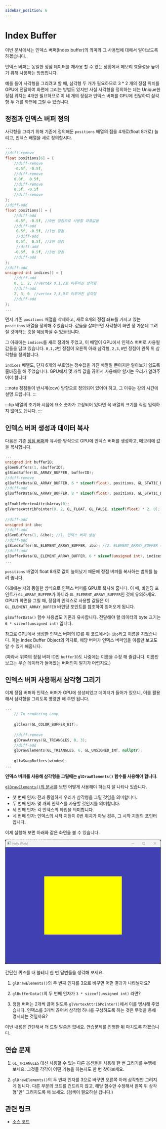 ```yaml
---
sidebar_position: 6
---
```


# Index Buffer

이번 문서에서는 인덱스 버퍼(Index buffer)의 의미와 그 사용법에 대해서 알아보도록 하겠습니다.

인덱스 버퍼는 동일한 정점 데이터를 재사용 할 수 있는 상황에서 메모리 효율성을 높이기 위해 사용하는 방법입니다.

예를 들어 사각형을 그리려고 할 때, 삼각형 두 개가 필요하므로 3 * 2 개의 정점 위치를 GPU에 전달하여 화면에 그리는 방법도 있지만 사실 사각형을 정의하는 데는 Unique한 정점 위치는 4개만 필요하므로 이 네 개의 정점과 인덱스 버퍼를 GPU에 전달하여 삼각형 두 개를 화면에 그릴 수 있습니다.

## 정점과 인덱스 버퍼 정의

사각형을 그리기 위해 기존에 정의해둔 `positions` 배열의 점을 4개로(float 8개로) 늘리고, 인덱스 배열을 새로 정의합시다.

```cpp title="main.cpp"
...
//diff-remove
float positions[6] = {
    //diff-remove
    -0.5f, -0.5f,
    //diff-remove
    0.0f,  0.5f,
    //diff-remove
    0.5f, -0.5f
    //diff-remove
};
//diff-add
float positions[] = {
    //diff-add
    -0.5f, -0.5f, //0번 정점으로 사용할 좌표값들
    //diff-add
     0.5f, -0.5f, //1번 정점
     //diff-add
     0.5f,  0.5f, //2번 정점
     //diff-add
    -0.5f,  0.5f, //3번 정점
    //diff-add
};
//diff-add
unsigned int indices[] = { 
    //diff-add
    0, 1, 2, //vertex 0,1,2로 이루어진 삼각형
    //diff-add
    2, 3, 0  //vertex 2,3,0로 이루어진 삼각형
    //diff-add
};
...
```

먼저 기존 `positions` 배열을 삭제하고, 새로 8개의 정점 좌표를 가지고 있는 `positions` 배열을 정의해 주었습니다. 값들을 살펴보면 사각형이 화면 정 가운데 그려질 것이라는 것을 예상하실 수 있을겁니다.

그 아래에는 `indices`를 새로 정의해 주었고, 이 배열이 GPU에서 인덱스 버퍼로 사용될 값들을 담고 있습니다. `0,1,2`번 정점이 오른쪽 아래 삼각형, `2,3,0`번 정점이 왼쪽 위 삼각형을 정의합니다.

`indices` 배열도, 단지 6개의 부호없는 정수값을 가진 배열일 뿐이지만 알아보기 쉽도록 줄바꿈을 해 주었습니다. GPU에서 몇 개씩 값을 끊어서 사용해야 할지는 우리가 알려주어야 합니다.

:::note
정점들이 반시계(ccw) 방향으로 정의되어 있어야 하고, 그 이유는 강의 시간에 설명 드립니다.
:::

:::tip
배열의 초기화 시점에 요소 숫자가 고정되어 있다면 꼭 배열의 크기를 직접 입력하지 않아도 됩니다.
:::

## 인덱스 버퍼 생성과 데이터 복사

다음은 기존 [정점 버퍼](./vertex_buffer.md)와 유사한 방식으로 GPU에 인덱스 버퍼를 생성하고, 메모리에 값을 복사합니다.

```cpp title="main.cpp"
...
unsigned int bufferID;
glGenBuffers(1, &bufferID);
glBindBuffer(GL_ARRAY_BUFFER, bufferID);
//diff-remove
glBufferData(GL_ARRAY_BUFFER, 6 * sizeof(float), positions, GL_STATIC_DRAW);
//diff-add
glBufferData(GL_ARRAY_BUFFER, 8 * sizeof(float), positions, GL_STATIC_DRAW);

glEnableVertexAttribArray(0); 
glVertexAttribPointer(0, 2,	GL_FLOAT, GL_FALSE, sizeof(float) * 2, 0); 

//diff-add
unsigned int ibo;
//diff-add
glGenBuffers(1, &ibo); //1. 인덱스 버퍼 생성
//diff-add
glBindBuffer(GL_ELEMENT_ARRAY_BUFFER, ibo); //2. ELEMENT_ARRAY_BUFFER 바인딩
//diff-add
glBufferData(GL_ELEMENT_ARRAY_BUFFER, 6 * sizeof(unsigned int), indices, GL_STATIC_DRAW);  //3. 데이터 전달
...
```

`positions` 배열이 float 8개로 값이 늘어났기 때문에 정점 버퍼를 복사하는 범위를 늘려 줍니다.

아래에는 저의 동일한 방식으로 인덱스 버퍼를 GPU로 복사해 줍니다. 이 때, 바인딩 포인트가 `GL_ARRAY_BUFFER`가 아니라 `GL_ELEMENT_ARRAY_BUFFER`인 것에 유의하세요. GPU가 화면을 그릴 때, 정점의 인덱스로 사용할 값들은 이 `GL_ELEMENT_ARRAY_BUFFER` 바인딩 포인트를 참조하여 얻어오게 됩니다.

`glBufferData()` 함수 사용법도 기존과 유사합니다. 전달해야 할 데이터의 byte 크기는 `6 * sizeof(unsigned int)` 입니다.

참고로 GPU에서 생성한 인덱스 버퍼의 ID를 위 코드에서는 `ibo`라고 이름을 지었습니다. 이는 Index Buffer Object의 약자로, 해당 버퍼가 인덱스 버퍼임을 이름만 보고도 알 수 있게 해줍니다.

(따라서 위쪽의 정점 버퍼 ID인 `bufferID`도 나중에는 이름을 수정 해 줄겁니다. 이름만 보고는 무슨 데이터가 들어있는 버퍼인지 알기가 어렵지요.)

## 인덱스 버퍼 사용해서 삼각형 그리기

이제 정점 버퍼와 인덱스 버퍼가 GPU에 생성되었고 데이터가 들어가 있으니, 이를 활용해서 삼각형을 그리도록 명령만 해 주면 됩니다.

```cpp title="main.cpp"
...
    // In rendering Loop

    glClear(GL_COLOR_BUFFER_BIT);

    //diff-remove
    glDrawArrays(GL_TRIANGLES, 0, 3);
    //diff-add
    glDrawElements(GL_TRIANGLES, 6, GL_UNSIGNED_INT, nullptr);

    glfwSwapBuffers(window); 
...
```

**인덱스 버퍼를 사용해 삼각형을 그릴때는 `glDrawElements()` 함수를 사용해야 합니다.**

[`glDrawElements()`의 문서](https://docs.gl/gl3/glDrawElements)를 보면 어떻게 사용해야 하는지 잘 나타나 있습니다.

- 첫 번째 인자: 전과 동일하게 우리가 삼각형을 그릴 것임을 의미합니다.
- 두 번째 인자: 몇 개의 인덱스를 사용할 것인지를 의미합니다.
- 세 번째 인자: 각 인덱스의 타입을 의미합니다.
- 네 번째 인자: 인덱스의 시작 지점이 0번 위치가 아닐 경우, 그 시작 지점의 포인터입니다.

이제 실행해 보면 아래와 같은 화면을 볼 수 있습니다.

![Result](assets/index_buffer/img/result.png)

간단한 퀴즈를 내 볼테니 한 번 답변들을 생각해 보세요.

1. `glDrawElements()`의 두 번째 인자를 3으로 바꾸면 어떤 결과가 나타날까요?

2. `glBufferData()`의 두 번째 인자가 `3 * sizeof(unsigned int)` 라면?

3. 정점 버퍼는 2개씩 끊어 읽도록 `glVertexAttribPointer()`에서 이를 명시해 주었습니다. 인덱스를 3개씩 끊어서 삼각형 하나를 구성하도록 하는 것은 무엇을 통해 명시되는 것일까요?

이번 내용은 간단해서 더 드릴 말씀은 없네요. 연습문제를 진행한 뒤 마치도록 하겠습니다.

## 연습 문제

1. `GL_TRIANGLES` 대신 사용할 수 있는 다른 옵션들을 사용해 한 번 그리기를 수행해 보세요. 그것들 각각이 어떤 기능을 하는지도 한 번 찾아보세요.

2. `glDrawElements()`의 두 번째 인자를 3으로 바꾸면 오른쪽 아래 삼각형만 그려지게 됩니다. 다른 부분의 코드를 건드리지 않고, 해당 함수만 수정해서 왼쪽 위 삼각형"만" 그려지도록 해 보세요. (검색이 필요하실 겁니다.)

## 관련 링크
- [소스 코드](assets/index_buffer/src/main_end.cpp)